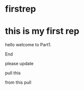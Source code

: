 # firstrep
this is my first rep
=========


hello 
welcome to Part1.

End

please update

pull this 

from this pull 
